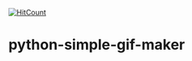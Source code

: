 [![HitCount](http://hits.dwyl.io/teamtact/https://github.com/teamtact/python-simple-gif-maker.svg)](http://hits.dwyl.io/teamtact/https://github.com/teamtact/python-simple-gif-maker)

# python-simple-gif-maker
